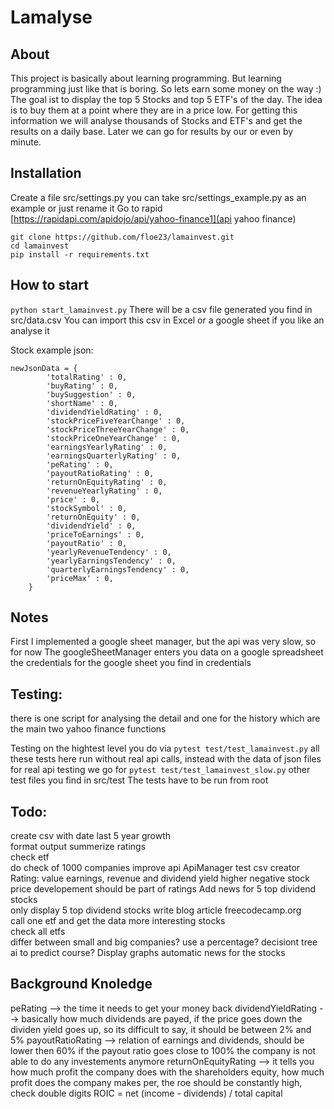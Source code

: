 # Lamalyse

## About
This project is basically about learning programming. But learning programming just like that is boring. So lets earn some money on the way :) The goal ist to display the top 5 Stocks and top 5 ETF's of the day. The idea is to buy them at a point where they are in a price low. For getting this information we will analyse thousands of Stocks and ETF's and get the results on a daily base. Later we can go for results by our or even by minute.  

## Installation

Create a file src/settings.py you can take src/settings_example.py as an example or just rename it
Go to rapid  [https://rapidapi.com/apidojo/api/yahoo-finance1](api yahoo finance)
```
git clone https://github.com/floe23/lamainvest.git
cd lamainvest
pip install -r requirements.txt
```

## How to start  
`python start_lamainvest.py`
There will be a csv file generated you find in src/data.csv
You can import this csv in Excel or a google sheet if you like an analyse it

Stock example json:
```
newJsonData = {
        'totalRating' : 0,
        'buyRating' : 0,
        'buySuggestion' : 0,
        'shortName' : 0,
        'dividendYieldRating' : 0,
        'stockPriceFiveYearChange' : 0,
        'stockPriceThreeYearChange' : 0,
        'stockPriceOneYearChange' : 0,
        'earningsYearlyRating' : 0,
        'earningsQuarterlyRating' : 0,
        'peRating' : 0,
        'payoutRatioRating' : 0,
        'returnOnEquityRating' : 0,
        'revenueYearlyRating' : 0,
        'price' : 0,
        'stockSymbol' : 0,
        'returnOnEquity' : 0,
        'dividendYield' : 0,
        'priceToEarnings' : 0,
        'payoutRatio' : 0,
        'yearlyRevenueTendency' : 0,
        'yearlyEarningsTendency' : 0,
        'quarterlyEarningsTendency' : 0,
        'priceMax' : 0,
    }
```


## Notes
First I implemented a google sheet manager, but the api was very slow, so for now
The googleSheetManager enters you data on a google spreadsheet
the credentials for the google sheet you find in credentials


## Testing:
there is one script for analysing the detail and one for the history which are the main two yahoo finance functions

Testing on the hightest level you do via
`pytest test/test_lamainvest.py`
all these tests here run without real api calls, instead with the data of json files
for real api testing we go for
`pytest test/test_lamainvest_slow.py`
other test files you find in src/test
The tests have to be run from root


## Todo:

create csv with date
last 5 year growth  
format output
summerize ratings   
check etf  
do check of 1000 companies
improve api ApiManager
test csv creator
Rating:
  value earnings, revenue and dividend yield higher
  negative stock price developement should be part of ratings
Add news for 5 top dividend stocks  
only display 5 top dividend stocks
write blog article  freecodecamp.org  
call one etf and get the data
more interesting stocks  
check all etfs  
differ between small and big companies? use a percentage?
decisiont tree
ai to predict course?
Display graphs
automatic news for the stocks


## Background Knoledge
peRating --> the time it needs to get your money back
dividendYieldRating --> basically how much dividends are payed, if the price goes down the dividen yield goes up, so its difficult to say, it should be between 2% and 5%
payoutRatioRating --> relation of earnings and dividends, should be lower then 60% if the payout ratio goes close to 100% the company is not able to do any investements anymore
returnOnEquityRating --> it tells you how much profit the company does with the shareholders equity, how much profit does the company makes per, the roe should be constantly high, check double digits
ROIC = net (income - dividends) / total capital

